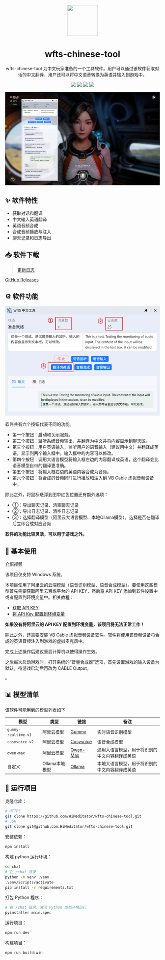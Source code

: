 <div align="center" >
    <img src="./build/icon.png" width="100px" height="100px"/>
    <h1 align="center">wfts-chinese-tool</h1>
    <p>wfts-chinese-tool 为中文玩家准备的一个工具软件。用户可以通过该软件获取对话的中文翻译，用户还可以将中文语音转换为英语并输入到游戏中。</p>
    <p>
      <a href="https://github.com/HiMeditator/wfts-chinese-tool/releases"><img src="https://img.shields.io/badge/release-0.2.0-blue"></a>
      <a href="https://github.com/HiMeditator/wfts-chinese-tool/issues"><img src="https://img.shields.io/github/issues/HiMeditator/wfts-chinese-tool?color=orange"></a>
      <img src="https://img.shields.io/github/languages/top/HiMeditator/wfts-chinese-tool?color=royalblue">
      <img src="https://img.shields.io/github/repo-size/HiMeditator/wfts-chinese-tool?color=green">
    </p>
</div>

![](./assets/main.png)

## ✨ 软件特性

- 获取对话和翻译
- 中文输入英语翻译
- 英语音频合成
- 合成音频播放与注入
- 聊天记录和日志导出

## 📥 软件下载

> [更新日志](./docs/CHANGELOG.md)

[GitHub Releases](https://github.com/HiMeditator/wfts-chinese-tool/releases)

## ⚙️ 软件功能

![](./assets/window.png)

软件共有六个按钮代表不同的功能。

- 第一个按钮：启动和关闭服务。
- 第二个按钮：监听系统音频输出，并翻译为中文并将内容显示到聊天区。
- 第三个按钮：用户英语输入，监听用户的语音输入（建议用中文）并翻译成英语，显示到两个输入框中。输入框中的内容可以修改。
- 第四个按钮：调用大语言模型将输入框左边的内容翻译成英语，这个翻译会比语音模型自带的翻译更准确。
- 第五个按钮：将输入框右边的英语内容合成为音频。
- 第六个按钮：将合成的音频同时进行播放和注入到 [VB Cable](https://vb-audio.com/Cable/) 虚拟音频设备中。

除此之外，将鼠标悬浮到图中红色位置还有额外选项：

- ①：导出聊天记录、清空聊天记录
- ②：导出日志记录、清空日志记录
- ③：选择翻译模型（阿里云大语言模型、本地Ollama模型），选择是否在翻译后立即合成对应音频

**软件的功能比较灵活，可以用于游戏之外。**

## 📖 基本使用

[介绍视频](https://www.bilibili.com/video/BV1kVbJzjEv7)

该项目仅支持 Windows 系统。

本项目使用了阿里云的云端模型（语音识别模型、语音合成模型）。要使用这些模型首先需要获取阿里云百炼平台的 API KEY，然后将 API KEY 添加到软件设置中或者配置到环境变量中。相关教程：

- [获取 API KEY](https://help.aliyun.com/zh/model-studio/get-api-key)
- [将 API Key 配置到环境变量](https://help.aliyun.com/zh/model-studio/configure-api-key-through-environment-variables)

**如果没有将阿里云的 API KEY 配置到环境变量，该项目将无法正常工作！**

除此之外，还需要安装 [VB Cable](https://vb-audio.com/Cable/) 虚拟音频设备软件。软件将使用该音频设备将合成的英语音频注入到游戏的虚拟麦克风中。

完成上述操作后建议重启计算机以使得操作生效。

之后每次启动游戏时，打开系统的“音量合成器”选项，首先设置游戏的输入设备为默认，待游戏启动后再改为 CABLE Output。

<img src="./assets/mixer.png" style="zoom:40%;" />

## 📊 模型清单

该软件可能用到的模型列表如下

| 模型                | 类型           | 链接                                                         | 备注                                           |
| ------------------- | -------------- | ------------------------------------------------------------ | ---------------------------------------------- |
| `gummy-realtime-v1` | 阿里云模型     | [Gummy](https://bailian.console.aliyun.com/?tab=model#/model-market/detail/gummy-realtime-v1) | 实时语音识别模型                               |
| `cosyvoice-v2`      | 阿里云模型     | [Cosyvoice](https://bailian.console.aliyun.com/?tab=model#/model-market/detail/cosyvoice-v2) | 语音合成模型                                   |
| `qwen-max`          | 阿里云模型     | [Qwen-Max](https://bailian.console.aliyun.com/?tab=model#/model-market/detail/qwen-max?modelGroup=qwen-max) | 通用大语言模型，用于将识别的中文内容翻译成英语 |
| 自定义              | Ollama本地模型 | [Ollama](https://ollama.com/)                                | 本地大语言模型，用于将识别的中文内容翻译成英语 |

## 🚀 运行项目

克隆仓库：

```bash
# HTTPS
git clone https://github.com/HiMeditator/wfts-chinese-tool.git
# SSH
git clone git@github.com:HiMeditator/wfts-chinese-tool.git
```

安装依赖：

```bash
npm install
```

构建 python 运行环境：

```bash
cd chat
# 在 /chat 目录
python -m venv .venv
.venv/Scripts/activate
pip install -r requirements.txt
```

打包 Python 程序：

```bash
# 在 /chat 目录，激活 Python 虚拟环境运行
pyinstaller main.spec
```

运行项目：

```bash
npm run dev
```

构建项目：

```bash
npm run build:win
```
